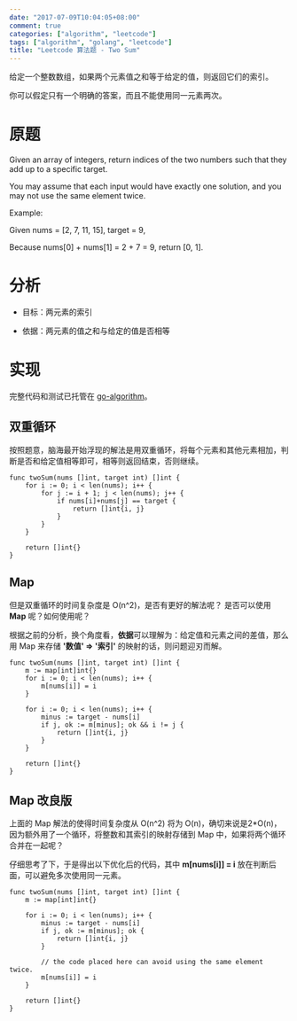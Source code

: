 ```yaml
---
date: "2017-07-09T10:04:05+08:00"
comment: true
categories: ["algorithm", "leetcode"]
tags: ["algorithm", "golang", "leetcode"]
title: "Leetcode 算法题 - Two Sum"
---
```


给定一个整数数组，如果两个元素值之和等于给定的值，则返回它们的索引。

你可以假定只有一个明确的答案，而且不能使用同一元素两次。
<!--more-->


# 原题

Given an array of integers, return indices of the two numbers such that they add up to a specific target.

You may assume that each input would have exactly one solution, and you may not use the same element twice.

Example:

Given nums = [2, 7, 11, 15], target = 9,

Because nums[0] + nums[1] = 2 + 7 = 9,
return [0, 1].


# 分析

- 目标：两元素的索引

- 依据：两元素的值之和与给定的值是否相等


# 实现

完整代码和测试已托管在 [go-algorithm](https://github.com/razonyang/go-algorithm)。

## 双重循环

按照题意，脑海最开始浮现的解法是用双重循环，将每个元素和其他元素相加，判断是否和给定值相等即可，相等则返回结束，否则继续。

```
func twoSum(nums []int, target int) []int {
	for i := 0; i < len(nums); i++ {
		for j := i + 1; j < len(nums); j++ {
			if nums[i]+nums[j] == target {
				return []int{i, j}
			}
		}
	}

	return []int{}
}
```

## Map

但是双重循环的时间复杂度是 O(n^2)，是否有更好的解法呢？ 是否可以使用 **Map** 呢？如何使用呢？

根据之前的分析，换个角度看，**依据**可以理解为：给定值和元素之间的差值，那么用 Map 来存储 **'数值' => '索引'** 的映射的话，则问题迎刃而解。

```
func twoSum(nums []int, target int) []int {
	m := map[int]int{}
	for i := 0; i < len(nums); i++ {
		m[nums[i]] = i
	}

	for i := 0; i < len(nums); i++ {
		minus := target - nums[i]
		if j, ok := m[minus]; ok && i != j {
			return []int{i, j}
		}
	}

	return []int{}
}
```

## Map 改良版

上面的 Map 解法的使得时间复杂度从 O(n^2) 将为 O(n)，确切来说是2*O(n)，因为额外用了一个循环，将整数和其索引的映射存储到 Map 中，如果将两个循环合并在一起呢？

仔细思考了下，于是得出以下优化后的代码，其中 **m[nums[i]] = i** 放在判断后面，可以避免多次使用同一元素。

```
func twoSum(nums []int, target int) []int {
	m := map[int]int{}

	for i := 0; i < len(nums); i++ {
		minus := target - nums[i]
		if j, ok := m[minus]; ok {
			return []int{i, j}
		}

		// the code placed here can avoid using the same element twice.
		m[nums[i]] = i
	}

	return []int{}
}
```